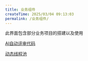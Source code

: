```yaml
---
title: 业务组件
createTime: 2025/03/04 09:13:03
permalink: /业务组件/
---
```


此界面包含部分业务项目的搭建以及使用

[AI自动评审代码](评审代码.md)


[动态线程池](动态线程池.md)
